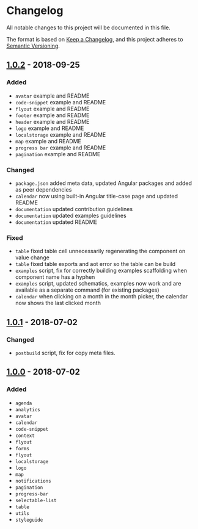 # Changelog
All notable changes to this project will be documented in this file.

The format is based on [Keep a Changelog](http://keepachangelog.com/),
and this project adheres to [Semantic Versioning](https://semver.org/).

## [1.0.2] - 2018-09-25
### Added
- `avatar` example and README
- `code-snippet` example and README
- `flyout` example and README
- `footer` example and README
- `header` example and README
- `logo` example and README
- `localstorage` example and README
- `map` example and README
- `progress bar` example and README
- `pagination` example and README

### Changed
- `package.json` added meta data, updated Angular packages and added as peer dependencies
- `calendar` now using built-in Angular title-case page and updated README
- `documentation` updated contribution guidelines
- `documentation` updated examples guidelines
- `documentation` updated README

### Fixed
- `table` fixed table cell unnecessarily regenerating the component on value change
- `table` fixed table exports and aot error so the table can be build
- `examples` script, fix for correctly building examples scaffolding when component name has a hyphen
- `examples` script, updated schematics, examples now work and are available as a separate command (for existing packages)
- `calendar` when clicking on a month in the month picker, the calendar now shows the last clicked month

## [1.0.1] - 2018-07-02
### Changed
- `postbuild` script, fix for copy meta files.

## [1.0.0] - 2018-07-02
### Added
- `agenda`
- `analytics`
- `avatar`
- `calendar`
- `code-snippet`
- `context`
- `flyout`
- `forms`
- `flyout`
- `localstorage`
- `logo`
- `map`
- `notifications`
- `pagination`
- `progress-bar`
- `selectable-list`
- `table`
- `utils`
- `styleguide`

[Unreleased]: https://github.com/digipolisantwerp/acpaas-ui_angular/compare/v1.0.1...HEAD
[1.0.2]: https://github.com/digipolisantwerp/acpaas-ui_angular/compare/v1.0.1...v1.0.2
[1.0.1]: https://github.com/digipolisantwerp/acpaas-ui_angular/compare/v1.0.0...v1.0.1
[1.0.0]: https://github.com/digipolisantwerp/acpaas-ui_angular/compare/v1.0.0
